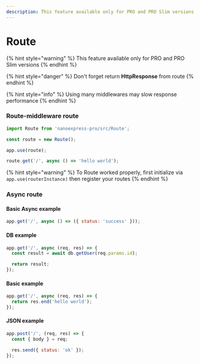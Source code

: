 ```yaml
---
description: This feature available only for PRO and PRO Slim versions
---
```


# Route

{% hint style="warning" %}
This feature available only for PRO and PRO Slim versions
{% endhint %}

{% hint style="danger" %}
Don't forget return **HttpResponse** from route
{% endhint %}

{% hint style="info" %}
Using many middlewares may slow response performance
{% endhint %}

### Route-middleware route

```javascript
import Route from 'nanoexpress-pro/src/Route';

const route = new Route();

app.use(route);

route.get('/', async () => 'hello world');
```

{% hint style="warning" %}
To Route worked properly, first initialize via `app.use(routerInstance)` then register your routes
{% endhint %}

### Async route

#### Basic Async example

```javascript
app.get('/', async () => ({ status: 'success' }));
```

#### DB example

```javascript
app.get('/', async (req, res) => {
  const result = await db.getUser(req.params.id);

  return result;
});
```

#### Basic example

```javascript
app.get('/', async (req, res) => {
  return res.end('hello world');
});
```

#### JSON example

```javascript
app.post('/', (req, res) => {
  const { body } = req;

  res.send({ status: 'ok' });
});
```

